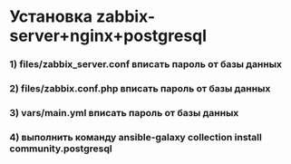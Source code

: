#  Установка zabbix-server+nginx+postgresql
### 1) files/zabbix_server.conf вписать пароль от базы данных
### 2) files/zabbix.conf.php вписать пароль от базы данных
### 3) vars/main.yml вписать пароль от базы данных
### 4) выполнить команду ansible-galaxy collection install community.postgresql
